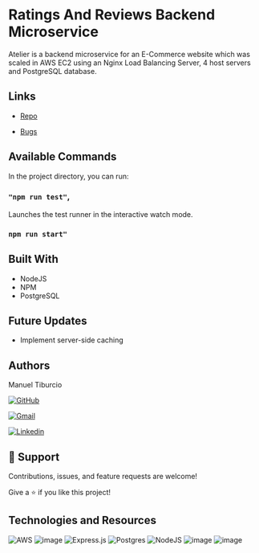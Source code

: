 # Ratings And Reviews Backend Microservice

Atelier is a backend microservice for an E-Commerce website which was scaled in AWS EC2 using an Nginx Load Balancing Server, 4 host servers and PostgreSQL database.

## Links

- [Repo](https://github.com/SDC-Samwise/Reviews "Ratings And Reviews Repo")

- [Bugs](https://github.com/SDC-Samwise/Reviews/issues "Issues Page")


## Available Commands

In the project directory, you can run:

### `"npm run test"`,

Launches the test runner in the interactive watch mode.

### `npm run start"`

## Built With

- NodeJS
- NPM
- PostgreSQL

## Future Updates

- Implement server-side caching

## Authors

Manuel Tiburcio

[![GitHub](https://img.shields.io/badge/github-%23121011.svg?style=for-the-badge&logo=github&logoColor=white)](https://github.com/manueltiburcio)

[![Gmail](https://img.shields.io/badge/Gmail-D14836?style=for-the-badge&logo=gmail&logoColor=white)](mailto:manuelmtiburcio@gmail.com)

[![Linkedin](https://img.shields.io/badge/linkedin-%230077B5.svg?style=for-the-badge&logo=linkedin&logoColor=white)](https://www.linkedin.com/in/manueltiburcio/)

## 🤝 Support

Contributions, issues, and feature requests are welcome!

Give a ⭐️ if you like this project!

## Technologies and Resources
![AWS](https://img.shields.io/badge/AWS-%23FF9900.svg?style=for-the-badge&logo=amazon-aws&logoColor=white)
![image]( https://img.shields.io/badge/Postman-FF6C37?style=for-the-badge&logo=Postman&logoColor=white )
![Express.js](https://img.shields.io/badge/express.js-%23404d59.svg?style=for-the-badge&logo=express&logoColor=%2361DAFB)
![Postgres](https://img.shields.io/badge/postgres-%23316192.svg?style=for-the-badge&logo=postgresql&logoColor=white)
![NodeJS](https://img.shields.io/badge/node.js-6DA55F?style=for-the-badge&logo=node.js&logoColor=white)
![image]( https://img.shields.io/badge/Trello-%23026AA7.svg?style=for-the-badge&logo=Trello&logoColor=white )
![image]( https://img.shields.io/badge/ESLint-4B3263?style=for-the-badge&logo=eslint&logoColor=white )
